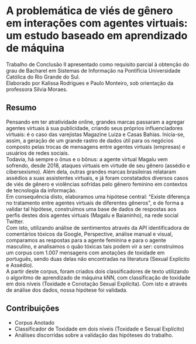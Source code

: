 # A problemática de viés de gênero em interações com agentes virtuais: um estudo baseado em aprendizado de máquina

Trabalho  de  Conclusão  II  apresentado como  requisito  parcial  à  obtenção  do grau   de   Bacharel   em   Sistemas   de Informação   na   Pontifícia   Universidade Católica do Rio Grande do Sul.\
Elaborado por Kalissa Rodrigues e Paulo Monteiro, sob orientação da professora Silvia Moraes.

## Resumo

Pensando em ter atratividade online, grandes marcas passaram a agregar agentes virtuais à sua publicidade, criando seus próprios influenciadores virtuais: é o caso das varejistas Magazine Luiza e Casas Bahias. Inicia-se, assim, a geração de um grande rastro de dados útil para os negócios composto pelas trocas de mensagens entre agentes virtuais (empresas) e usuários de redes sociais.\
Todavia, há sempre o ônus e o bônus: a agente virtual Magalu vem sofrendo, desde 2018, ataques virtuais em virtude de seu gênero (assédio e cibersexismo). Além dela, outras grandes marcas brasileiras relataram assédios a suas assistentes virtuais, e já foram constatados diversos casos de viés de gênero e violências sofridas pelo gênero feminino em contextos de tecnologia da informação. \
Em consequência disto, elaboramos uma hipótese central: "Existe  diferença no tratamento entre agentes virtuais de diferentes gêneros", e de forma a validar tal hipótese, construímos uma base de dados de respostas aos perfis destes dois agentes virtuais (Magalu e Baianinho), na rede social Twitter.\
Com isto, utilizando análise de sentimentos através da API identificadora de comentários tóxicos da Google, Perspective, análise manual e visual, comparamos as respostas para a agente feminina e para o agente masculino, e analisamos o quão tóxicas tais podem vir a ser: construímos um corpus com 1.007 mensagens com anotações de toxidade em português, sendo duas delas não encontradas na literatura (Sexual Explícito e Assédio).\
A partir deste corpus, foram criados dois classificadores de texto utilizando o algoritmo de aprendizado de máquina kNN, com classificação de toxidade em dois níveis (Toxidade e Conotação Sexual Explícita). Com isto e através de análise dos dados, nossa hipótese foi validada.

## Contribuições
- Corpus Anotado
- Classificador de Toxidade em dois níveis (Toxidade e Sexual Explícito)
- Análises discorridas sobre a validação das hipóteses do trabalho.
